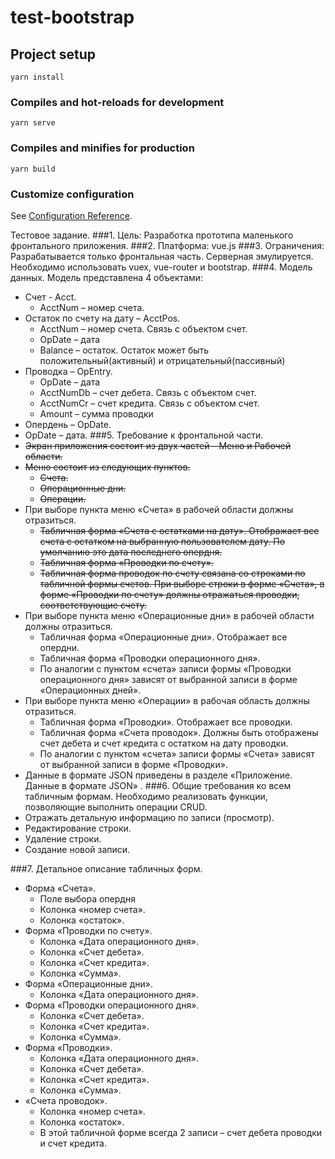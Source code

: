 # test-bootstrap

## Project setup
```
yarn install
```

### Compiles and hot-reloads for development
```
yarn serve
```

### Compiles and minifies for production
```
yarn build
```

### Customize configuration
See [Configuration Reference](https://cli.vuejs.org/config/).


Тестовое задание.
###1.	Цель:
      Разработка прототипа маленького фронтального приложения.
###2.	Платформа:
      vue.js
###3.	Ограничения:
      Разрабатывается только фронтальная часть. Серверная эмулируется.
      Необходимо использовать vuex, vue-router и bootstrap.
###4.	Модель данных. Модель представлена 4 объектами:
+ Счет - Acct.
  + AcctNum – номер счета.
 + Остаток по счету на дату – AcctPos.
   +	AcctNum – номер счета. Связь с объектом счет.
   +	OpDate – дата
   +	Balance – остаток. Остаток может быть положительный(активный) и отрицательный(пассивный)
 + Проводка – OpEntry.
   +	OpDate – дата
   +	AcctNumDb – счет дебета. Связь с объектом счет.
   +	AcctNumCr – счет кредита. Связь с объектом счет.
   +	Amount – сумма проводки
+	Опердень – OpDate.
   + OpDate – дата.
###5.	Требование к фронтальной части.
+ ~~Экран приложения состоит из двух частей – Меню и Рабочей области.~~
+ ~~Меню состоит из следующих пунктов.~~
  +	~~Счета.~~
  +	~~Операционные дни.~~
  +	~~Операции.~~
+ При выборе пункта меню «Счета» в рабочей области должны отразиться.
  +	~~Табличная форма «Счета с остатками на дату». Отображает все счета с остатком на выбранную пользователем дату. По умолчанию это дата последнего опердня.~~
  +	~~Табличная форма «Проводки по счету».~~
  + ~~Табличная форма проводок по счету связана со строками по табличной формы счетов. При выборе строки в форме «Счета», в форме «Проводки по счету» должны отражаться проводки, соответствующие счету.~~
+ При выборе пункта меню «Операционные дни» в рабочей области должны отразиться.
  +	Табличная форма «Операционные дни». Отображает все опердни.
  +	Табличная форма «Проводки операционного дня».
  + По аналогии с пунктом «счета» записи формы «Проводки операционного дня» зависят от выбранной записи в форме «Операционных дней».
+ При выборе пункта меню «Операции» в рабочая область должны отразиться.
  +	Табличная форма «Проводки». Отображает все проводки.
  +	Табличная форма «Счета проводок». Должны быть отображены счет дебета и счет кредита с остатком на дату проводки.
  + По аналогии с пунктом «счета» записи формы «Счета» зависят от выбранной записи в форме «Проводки».
+ Данные  в формате JSON приведены в разделе «Приложение. Данные в формате JSON» .
###6.	Общие требования ко всем табличным формам.
Необходимо реализовать функции, позволяющие выполнить операции CRUD.
+	Отражать детальную информацию по записи (просмотр).
+	Редактирование строки.
+	Удаление строки.
+	Создание новой записи.

###7.	Детальное описание табличных форм.
+ Форма «Счета».
  +	Поле выбора опердня
  +	Колонка «номер счета».
  +	Колонка «остаток».
+ Форма «Проводки по счету».
  +	Колонка «Дата операционного дня».
  +	Колонка «Счет дебета».
  +	Колонка «Счет кредита».
  +	Колонка «Сумма».
+ Форма «Операционные дни».
  +	Колонка «Дата операционного дня».
+ Форма «Проводки операционного дня».
  + Колонка «Счет дебета».
  +	Колонка «Счет кредита».
  +	Колонка «Сумма».
+ Форма «Проводки».
  +	Колонка «Дата операционного дня».
  +	Колонка «Счет дебета».
  +	Колонка «Счет кредита».
  +	Колонка «Сумма».
+ «Счета проводок».
  +	Колонка «номер счета».
  +	Колонка «остаток».
  +	В этой табличной форме всегда 2 записи – счет дебета проводки и счет кредита.

